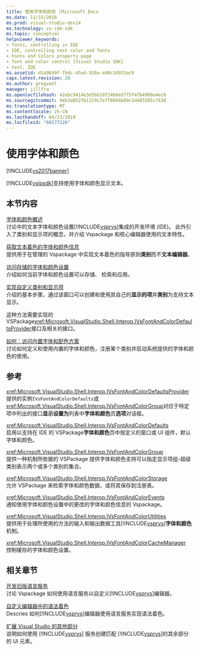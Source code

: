 ```yaml
---
title: 使用字体和颜色 |Microsoft Docs
ms.date: 11/15/2016
ms.prod: visual-studio-dev14
ms.technology: vs-ide-sdk
ms.topic: conceptual
helpviewer_keywords:
- fonts, controlling in IDE
- IDE, controlling text color and fonts
- Fonts and Colors property page
- font and color control [Visual Studio SDK]
- text, IDE
ms.assetid: d1a9b99f-fbdc-45ed-920a-e08c3d931ac9
caps.latest.revision: 28
ms.author: gregvanl
manager: jillfra
ms.openlocfilehash: 42ebc9414e3e5bb10f2468ed7f5f4fb4900e4ec6
ms.sourcegitcommit: 94b3a052fb1229c7e7f8804b09c1d403385c7630
ms.translationtype: MT
ms.contentlocale: zh-CN
ms.lasthandoff: 04/23/2019
ms.locfileid: "68177226"
---
```

# <a name="using-fonts-and-colors"></a>使用字体和颜色
[!INCLUDE[vs2017banner](../includes/vs2017banner.md)]

[!INCLUDE[vsipsdk](../includes/vsipsdk-md.md)]支持使用字体和颜色显示文本。  
  
## <a name="in-this-section"></a>本节内容  
 [字体和颜色概述](../extensibility/font-and-color-overview.md)  
 讨论中的文本字体和颜色设置[!INCLUDE[vsprvs](../includes/vsprvs-md.md)]集成的开发环境 (IDE)。 此外引入了类别和显示项的概念，并介绍 Vspackage 和核心编辑器使用的文本特性。  
  
 [获取文本着色的字体和颜色信息](../extensibility/getting-font-and-color-information-for-text-colorization.md)  
 提供用于在管理的 Vspackage 中实现文本着色的指导原则**类别**而不**文本编辑器**。  
  
 [访问存储的字体和颜色设置](../extensibility/accessing-stored-font-and-color-settings.md)  
 介绍如何当前字体和颜色设置可以存储、 检索和应用。  
  
 [实现自定义类别和显示项](../extensibility/implementing-custom-categories-and-display-items.md)  
 介绍的基本步骤，通过该窗口可以创建和使用其自己的**显示的项**并**类别**为支持文本显示。  
  
 这种方法需要实现的 VSPackage<xref:Microsoft.VisualStudio.Shell.Interop.IVsFontAndColorDefaultsProvider>接口及相关的接口。  
  
 [如何：访问内置字体和配色方案](../extensibility/how-to-access-the-built-in-fonts-and-color-scheme.md)  
 讨论如何定义和使用内置的字体和颜色，注册某个类别并启动系统提供的字体和颜色的使用。  
  
## <a name="reference"></a>参考  
 <xref:Microsoft.VisualStudio.Shell.Interop.IVsFontAndColorDefaultsProvider>  
 提供的实例`IVsFontAndColorDefaults`或<xref:Microsoft.VisualStudio.Shell.Interop.IVsFontAndColorGroup>对应于特定项中列出的接口**显示设置为**列表中**字体和颜色**页**选项**对话框。  
  
 <xref:Microsoft.VisualStudio.Shell.Interop.IVsFontAndColorDefaults>  
 启用以支持在 IDE 的 VSPackage**字体和颜色**页中按定义的窗口或 UI 组件，默认字体和颜色。  
  
 <xref:Microsoft.VisualStudio.Shell.Interop.IVsFontAndColorGroup>  
 提供一种机制所依据的 VSPackage 提供字体和颜色支持可以指定显示项组-超级类别表示两个或多个类别的集合。  
  
 <xref:Microsoft.VisualStudio.Shell.Interop.IVsFontAndColorStorage>  
 允许 VSPackage 来检索字体和颜色数据，或将其保存到注册表。  
  
 <xref:Microsoft.VisualStudio.Shell.Interop.IVsFontAndColorEvents>  
 通知使用字体和颜色设置中的更改的字体和颜色信息的 Vspackage。  
  
 <xref:Microsoft.VisualStudio.Shell.Interop.IVsFontAndColorUtilities>  
 提供用于处理所使用的方法的输入和输出数据工具[!INCLUDE[vsprvs](../includes/vsprvs-md.md)]**字体和颜色**机制。  
  
 <xref:Microsoft.VisualStudio.Shell.Interop.IVsFontAndColorCacheManager>  
 控制缓存的字体和颜色设置。  
  
## <a name="related-sections"></a>相关章节  
 [开发旧版语言服务](../extensibility/internals/developing-a-legacy-language-service.md)  
 讨论 Vspackage 如何使用语言服务以自定义[!INCLUDE[vsprvs](../includes/vsprvs-md.md)]编辑器。  
  
 [自定义编辑器中的语法着色](../extensibility/syntax-coloring-in-custom-editors.md)  
 Descries 如何[!INCLUDE[vsprvs](../includes/vsprvs-md.md)]编辑器使用语言服务实现语法着色。  
  
 [扩展 Visual Studio 的其他部分](../extensibility/extending-other-parts-of-visual-studio.md)  
 说明如何使用 [!INCLUDE[vsprvs](../includes/vsprvs-md.md)] 服务创建匹配 [!INCLUDE[vsprvs](../includes/vsprvs-md.md)]的其余部分的 UI 元素。
